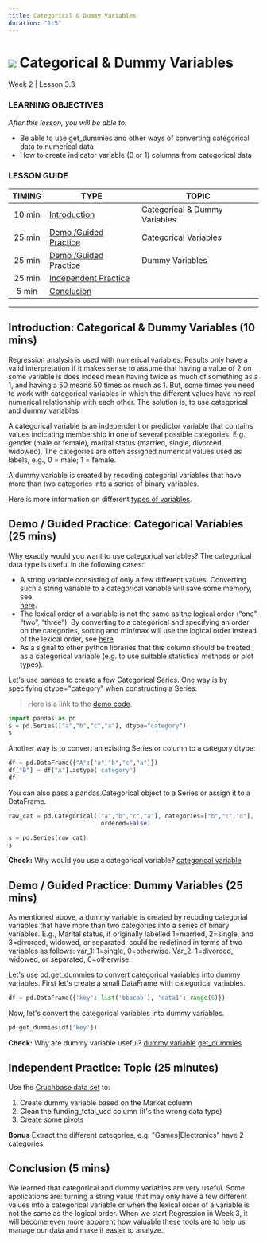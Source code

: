 ```yaml
---
title: Categorical & Dummy Variables
duration: "1:5"
---
```


# ![](https://ga-dash.s3.amazonaws.com/production/assets/logo-9f88ae6c9c3871690e33280fcf557f33.png) Categorical & Dummy Variables
Week 2 | Lesson 3.3

### LEARNING OBJECTIVES
*After this lesson, you will be able to:*
- Be able to use get_dummies and other ways of converting categorical data to numerical data
- How to create indicator variable (0 or 1) columns from categorical data

### LESSON GUIDE
| TIMING  | TYPE  | TOPIC  |
|:-:|---|---|
| 10 min  | [Introduction](#introduction)   | Categorical & Dummy Variables |
| 25 min  | [Demo /Guided Practice ](#demo)  | Categorical Variables  |
| 25 min  | [Demo /Guided Practice ](#demo)  | Dummy Variables  |
| 25 min  | [Independent Practice](#ind-practice)  |   |
| 5 min  | [Conclusion](#conclusion)  |  |

---

<a name="Categorical & Dummy Variables"></a>
## Introduction: Categorical & Dummy Variables (10 mins)

Regression analysis is used with numerical variables. Results only have a valid
interpretation if it makes sense to assume that having a value of 2 on some variable
is does indeed mean having twice as much of something as a 1, and having a 50 means
50 times as much as 1. But, some times you need to work with categorical variables
in which the different values have no real numerical relationship with each other.
The solution is, to use categorical and dummy variables

A categorical variable is an independent or predictor variable that contains
values indicating membership in one of several possible categories. E.g.,
gender (male or female), marital status (married, single, divorced,
widowed). The categories are often assigned numerical values used as
labels, e.g., 0 = male; 1 = female.

A dummy variable is created by recoding categorial variables that have more than
two categories into a series of binary variables.

Here is more information on different [types of variables](http://www.indiana.edu/~educy520/sec5982/week_2/variable_types.pdf).


<a name="Categorical Variables"></a>
## Demo / Guided Practice: Categorical Variables (25 mins)

Why exactly would you want to use categorical variables?
The categorical data type is useful in the following cases:

- A string variable consisting of only a few different values. Converting such a
    string variable to a categorical variable will save some memory, see  
    [here](https://pandas-docs.github.io/pandas-docs-travis/categorical.html#categorical-memory).
- The lexical order of a variable is not the same as the logical order (“one”, “two”, “three”). By converting to a 
    categorical and specifying an order on the categories, sorting and min/max will
    use the logical order instead of the lexical order, see
    [here](https://pandas-docs.github.io/pandas-docs-travis/categorical.html#categorical-sort)
- As a signal to other python libraries that this column should be treated as a
    categorical variable (e.g. to use suitable statistical methods or plot types).

Let's use pandas to create a few Categorical Series. One way is by specifying
dtype="category" when constructing a Series:

> Here is a link to the [demo code](./w2-3.3-demo.ipynb).

```Python
import pandas as pd
s = pd.Series(["a","b","c","a"], dtype="category")
s
```

Another way is to convert an existing Series or column to a category dtype:
```Python
df = pd.DataFrame({"A":["a","b","c","a"]})
df["B"] = df["A"].astype('category')
df
```

You can also pass a pandas.Categorical object to a Series or assign it to a DataFrame.
```Python
raw_cat = pd.Categorical(["a","b","c","a"], categories=["b","c","d"],
                          ordered=False)
```

```Python
s = pd.Series(raw_cat)
s
```

**Check:** Why would you use a categorical variable?
[categorical variable](https://pandas-docs.github.io/pandas-docs-travis/categorical.html)




<a name="Dummy Variables"></a>
## Demo / Guided Practice: Dummy Variables (25 mins)

As mentioned above, a dummy variable is created by recoding categorial variables that
have more than two categories into a series of binary variables.
E.g., Marital status, if originally labelled 1=married, 2=single, and 3=divorced,
widowed, or separated, could be redefined in terms of two variables as follows:
var_1: 1=single, 0=otherwise. Var_2: 1=divorced, widowed, or separated, 0=otherwise.

Let's use pd.get_dummies to convert categorical variables into dummy variables.
First let's create a small DataFrame with categorical variables.

```Python
df = pd.DataFrame({'key': list('bbacab'), 'data1': range(6)})
```

Now, let's convert the categorical variables into dummy variables.
```Python
pd.get_dummies(df['key'])
```

**Check:** Why are dummy variable useful?
[dummy variable](http://dss.princeton.edu/online_help/analysis/dummy_variables.htm)
[get_dummies](http://pandas.pydata.org/pandas-docs/stable/pandas.pdf)



<a name="ind-practice"></a>
## Independent Practice: Topic (25 minutes)

Use the [Cruchbase data set](https://raw.githubusercontent.com/suneel0101/lesson-plan/master/crunchbase_monthly_export.csv)
to:

1. Create dummy variable based on the Market column
2. Clean the funding_total_usd column (it's the wrong data type)
3. Create some pivots

**Bonus**  Extract the different categories, e.g. "Games|Electronics" have 2
categories

<a name="conclusion"></a>
## Conclusion (5 mins)

We learned that categorical and dummy variables are very useful. Some applications
are: turning a string value that may only have a few different values into a
categorical variable or when the lexical order of a variable is not the same as
the logical order. When we start Regression in Week 3, it will become even more
apparent how valuable these tools are to help us manage our data and make
it easier to analyze.
